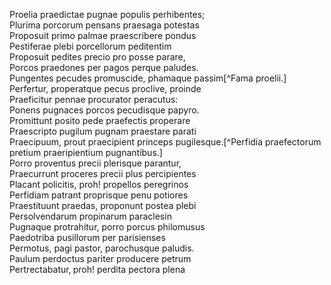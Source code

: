 Proelia praedictae pugnae populis perhibentes;   
Plurima porcorum pensans praesaga potestas   
Proposuit primo palmae praescribere pondus   
Pestiferae plebi porcellorum peditentim   
Proposuit pedites precio pro posse parare,   
Porcos praedones per pagos perque paludes.   
Pungentes pecudes promuscide, phamaque passim[^Fama proelii.]   
Perfertur, properatque pecus proclive, proinde   
Praeficitur pennae procurator peracutus:   
Ponens pugnaces porcos pecudisque papyro.   
Promittunt posito pede praefectis properare   
Praescripto pugilum pugnam praestare parati   
Praecipuum, prout praecipient princeps pugilesque.[^Perfidia praefectorum pretium praeripientium pugnantibus.]   
Porro proventus precii plerisque parantur,   
Praecurrunt proceres precii plus percipientes   
Placant policitis, proh! propellos peregrinos   
Perfidiam patrant proprisque penu potiores   
Praestituunt praedas, proponunt postea plebi   
Persolvendarum propinarum paraclesin   
Pugnaque protrahitur, porro porcus philomusus   
Paedotriba pusillorum per parisienses   
Permotus, pagi pastor, parochusque paludis.   
Paulum perdoctus pariter producere petrum   
Pertrectabatur‚ proh! perdita pectora plena   

